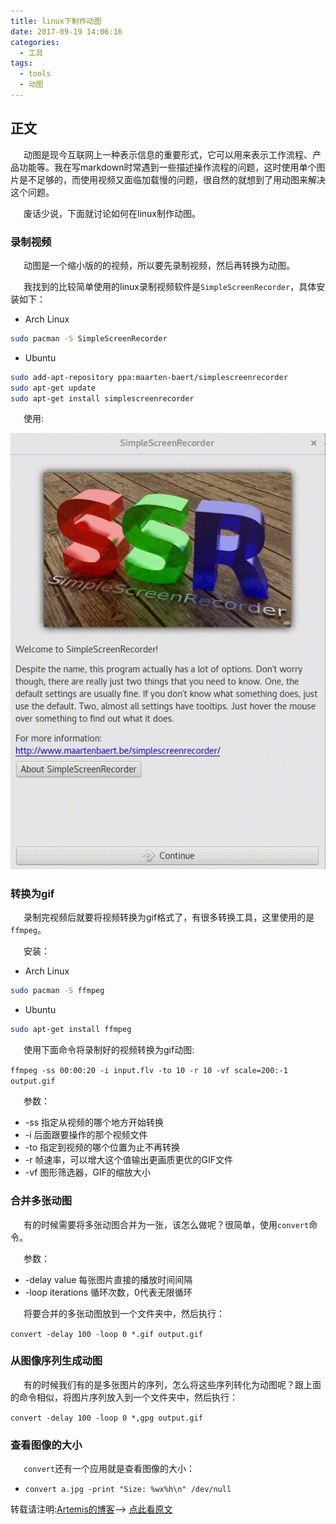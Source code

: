 ```yaml
---
title: linux下制作动图
date: 2017-09-19 14:06:16
categories:
  - 工具
tags:
  - tools
  - 动图
---
```


## 正文

&ensp;&ensp;&ensp;动图是现今互联网上一种表示信息的重要形式，它可以用来表示工作流程、产品功能等。我在写markdown时常遇到一些描述操作流程的问题，这时使用单个图片是不足够的，而使用视频又面临加载慢的问题，很自然的就想到了用动图来解决这个问题。

<!--more-->

&ensp;&ensp;&ensp;废话少说，下面就讨论如何在linux制作动图。

### 录制视频

&ensp;&ensp;&ensp;动图是一个缩小版的的视频，所以要先录制视频，然后再转换为动图。

&ensp;&ensp;&ensp;我找到的比较简单使用的linux录制视频软件是`SimpleScreenRecorder`，具体安装如下：

* Arch Linux
```sh
sudo pacman -S SimpleScreenRecorder
```
* Ubuntu
```sh
sudo add-apt-repository ppa:maarten-baert/simplescreenrecorder
sudo apt-get update
sudo apt-get install simplescreenrecorder
```
&ensp;&ensp;&ensp;使用:

![simplescreenrecorder](https://github.com/BlasphemyAngels/MarkDownPhotos/blob/master/simplescreenrecord.gif?raw=true)

### 转换为gif

&ensp;&ensp;&ensp;录制完视频后就要将视频转换为gif格式了，有很多转换工具，这里使用的是`ffmpeg`。

&ensp;&ensp;&ensp;安装：

* Arch Linux
```sh
sudo pacman -S ffmpeg
```
* Ubuntu
```sh
sudo apt-get install ffmpeg
```

&ensp;&ensp;&ensp;使用下面命令将录制好的视频转换为gif动图:

`ffmpeg -ss 00:00:20 -i input.flv -to 10 -r 10 -vf scale=200:-1 output.gif`

&ensp;&ensp;&ensp;参数：

* -ss 指定从视频的哪个地方开始转换
* -i 后面跟要操作的那个视频文件
* -to 指定到视频的哪个位置为止不再转换
* -r 帧速率，可以增大这个值输出更画质更优的GIF文件
* -vf 图形筛选器，GIF的缩放大小

### 合并多张动图

&ensp;&ensp;&ensp;有的时候需要将多张动图合并为一张，该怎么做呢？很简单，使用`convert`命令。

&ensp;&ensp;&ensp;参数：

* -delay value         每张图片直接的播放时间间隔
* -loop iterations     循环次数，0代表无限循环

&ensp;&ensp;&ensp;将要合并的多张动图放到一个文件夹中，然后执行：

`convert -delay 100 -loop 0 *.gif output.gif`

### 从图像序列生成动图

&ensp;&ensp;&ensp;有的时候我们有的是多张图片的序列，怎么将这些序列转化为动图呢？跟上面的命令相似，将图片序列放入到一个文件夹中，然后执行：

`convert -delay 100 -loop 0 *,gpg output.gif`

### 查看图像的大小

&ensp;&ensp;&ensp;`convert`还有一个应用就是查看图像的大小：

* `convert a.jpg -print "Size: %wx%h\n" /dev/null`

转载请注明:[Artemis的博客](https://BlasphemyAngels.github.io)--> [点此看原文](https://blasphemyangels.github.io/2017/09/19/2017-09-19-ffmpeggif/)
